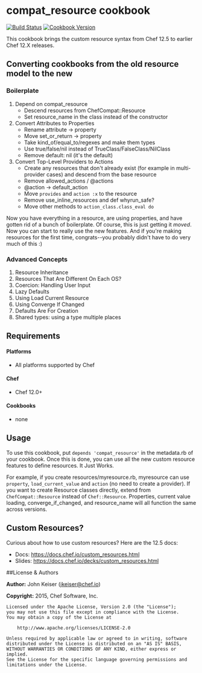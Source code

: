 # compat_resource cookbook

[![Build Status](https://travis-ci.org/chef-cookbooks/compat_resource.svg?branch=master)](https://travis-ci.org/chef-cookbooks/compat_resource)
[![Cookbook Version](https://img.shields.io/cookbook/v/compat_resource.svg)](https://supermarket.chef.io/cookbooks/compat_resource)


This cookbook brings the custom resource syntax from Chef 12.5 to earlier Chef 12.X releases.

## Converting cookbooks from the old resource model to the new

### Boilerplate

1. Depend on compat_resource
   - Descend resources from ChefCompat::Resource
   - Set resource_name in the class instead of the constructor
2. Convert Attributes to Properties
   - Rename attribute -> property
   - Move set_or_return -> property
   - Take kind_of/equal_to/regexes and make them types
   - Use true/false/nil instead of TrueClass/FalseClass/NilClass
   - Remove default: nil (it's the default)
3. Convert Top-Level Providers to Actions
   - Create any resources that don't already exist (for example in
     multi-provider cases) and descend from the base resource
   - Remove allowed_actions / @actions
   - @action -> default_action
   - Move `provides` and `action :x` to the resource
   - Remove use_inline_resources and def whyrun_safe?
   - Move other methods to `action_class.class_eval do`

Now you have everything in a resource, are using properties, and have gotten rid
of a bunch of boilerplate. Of course, this is just getting it *moved*. Now you
can start to really use the new features. And if you're making resources for
the first time, congrats--you probably didn't have to do very much of this :)

### Advanced Concepts

1. Resource Inheritance
2. Resources That Are Different On Each OS?
3. Coercion: Handling User Input
4. Lazy Defaults
5. Using Load Current Resource
6. Using Converge If Changed
7. Defaults Are For Creation
8. Shared types: using a type multiple places



Requirements
------------
#### Platforms
- All platforms supported by Chef

#### Chef
- Chef 12.0+

#### Cookbooks
- none


## Usage

To use this cookbook, put `depends 'compat_resource'` in the metadata.rb of your cookbook. Once this is done, you can use all the new custom resource features to define resources. It Just Works.

For example, if you create resources/myresource.rb, myresource can use `property`, `load_current_value` and `action` (no need to create a provider). If you want to create Resource classes directly, extend from `ChefCompat::Resource` instead of `Chef::Resource`. Properties, current value loading, converge_if_changed, and resource_name will all function the same across versions.

## Custom Resources?

Curious about how to use custom resources? Here are the 12.5 docs:

- Docs: https://docs.chef.io/custom_resources.html
- Slides: https://docs.chef.io/decks/custom_resources.html


##License & Authors

**Author:** John Keiser (<jkeiser@chef.io>)

**Copyright:** 2015, Chef Software, Inc.
```
Licensed under the Apache License, Version 2.0 (the "License");
you may not use this file except in compliance with the License.
You may obtain a copy of the License at

    http://www.apache.org/licenses/LICENSE-2.0

Unless required by applicable law or agreed to in writing, software
distributed under the License is distributed on an "AS IS" BASIS,
WITHOUT WARRANTIES OR CONDITIONS OF ANY KIND, either express or implied.
See the License for the specific language governing permissions and
limitations under the License.
